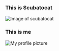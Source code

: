 ### This is Scubatocat
![Image of scubatocat](https://octodex.github.com/images/scubatocat.png)

### This is me
![My profile picture](https://avatars2.githubusercontent.com/u/43863101?s=460&v=4)

